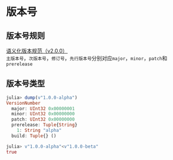 # 版本号
## 版本号规则
[语义化版本规范（v2.0.0）](https://semver.org/lang/zh-CN/)\
`主版本号`，`次版本号`，`修订号`，`先行版本号`分别对应`major`，`minor`，`patch`和`prerelease`

## 版本号类型
```jl
julia> dump(v"1.0.0-alpha")
VersionNumber
  major: UInt32 0x00000001
  minor: UInt32 0x00000000
  patch: UInt32 0x00000000
  prerelease: Tuple{String}
    1: String "alpha"
  build: Tuple{} ()

julia> v"1.0.0-alpha"<v"1.0.0-beta"
true
```
